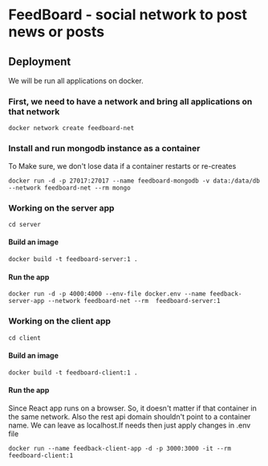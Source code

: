 # FeedBoard - social network to post news or posts

## Deployment
We will be run all applications on docker.

### First, we need to have a network and bring all applications on that network
`docker network create feedboard-net`

### Install and run mongodb instance as a container
To Make sure, we don't lose data if a container restarts or re-creates

`docker run -d -p 27017:27017 --name feedboard-mongodb -v data:/data/db --network feedboard-net --rm mongo`

### Working on the server app
`cd server`

#### Build an image
`docker build -t feedboard-server:1 .`

#### Run the app
`docker run -d -p 4000:4000 --env-file docker.env --name feedback-server-app --network feedboard-net --rm  feedboard-server:1`


### Working on the client app
`cd client`

#### Build an image

`docker build -t feedboard-client:1 . `

#### Run the app
Since React app runs on a browser. So, it doesn't matter if that container in the same network. Also the rest api domain shouldn't point to a container name. We can leave as localhost.If needs then just apply changes in .env file

`docker run --name feedback-client-app -d -p 3000:3000 -it --rm feedboard-client:1`